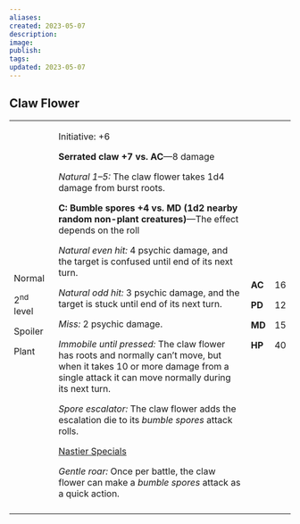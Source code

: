 ```yaml
---
aliases: 
created: 2023-05-07
description: 
image: 
publish: 
tags: 
updated: 2023-05-07
---
```


## Claw Flower

<table>
<colgroup>
<col style="width: 16%" />
<col style="width: 72%" />
<col style="width: 5%" />
<col style="width: 5%" />
</colgroup>
<tbody>
<tr class="odd">
<td><p>Normal</p>
<p>2<sup>nd</sup> level</p>
<p>Spoiler</p>
<p>Plant</p></td>
<td><p>Initiative: +6</p>
<p><strong>Serrated claw +7 vs. AC</strong>—8 damage</p>
<p><em>Natural 1–5:</em> The claw flower takes 1d4 damage from burst
roots.</p>
<p><strong>C: Bumble spores +4 vs. MD (1d2 nearby random non-plant
creatures)</strong>—The effect depends on the roll</p>
<p><em>Natural even hit:</em> 4 psychic damage, and the target is
confused until end of its next turn.</p>
<p><em>Natural odd hit:</em> 3 psychic damage, and the target is stuck
until end of its next turn.</p>
<p><em>Miss:</em> 2 psychic damage.</p>
<p><em>Immobile until pressed:</em> The claw flower has roots and
normally can’t move, but when it takes 10 or more damage from a single
attack it can move normally during its next turn.</p>
<p><em>Spore escalator:</em> The claw flower adds the escalation die to
its <em>bumble spores</em> attack rolls.</p>
<p><u>Nastier Specials</u></p>
<p><em>Gentle roar:</em> Once per battle, the claw flower can make a
<em>bumble spores</em> attack as a quick action.</p></td>
<td><p><strong>AC</strong></p>
<p><strong>PD</strong></p>
<p><strong>MD</strong></p>
<p><strong>HP</strong></p></td>
<td><p>16</p>
<p>12</p>
<p>15</p>
<p>40</p></td>
</tr>
<tr class="even">
<td></td>
<td></td>
<td></td>
<td></td>
</tr>
</tbody>
</table>

